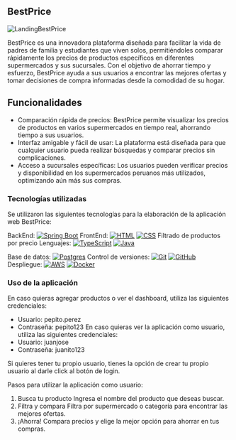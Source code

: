 ## BestPrice

![LandingBestPrice](https://i.imgur.com/s9Xubpi.png)

BestPrice es una innovadora plataforma diseñada para facilitar la vida de padres de familia y estudiantes que viven solos, permitiéndoles comparar rápidamente los precios de productos específicos en diferentes supermercados y sus sucursales. Con el objetivo de ahorrar tiempo y esfuerzo, BestPrice ayuda a sus usuarios a encontrar las mejores ofertas y tomar decisiones de compra informadas desde la comodidad de su hogar.

## Funcionalidades
* Comparación rápida de precios: BestPrice permite visualizar los precios de productos en varios supermercados en tiempo real, ahorrando tiempo a sus usuarios.
* Interfaz amigable y fácil de usar: La plataforma está diseñada para que cualquier usuario pueda realizar búsquedas y comparar precios sin complicaciones.
* Acceso a sucursales específicas: Los usuarios pueden verificar precios y disponibilidad en los supermercados peruanos más utilizados, optimizando aún más sus compras.

### Tecnologías utilizadas

Se utilizaron las siguientes tecnologías para la elaboración de la aplicación web BestPrice:

BackEnd: 
[![Spring Boot](https://img.shields.io/badge/Spring%20Boot-6DB33F?logo=springboot&logoColor=fff)](#)
FrontEnd: 
[![HTML](https://img.shields.io/badge/HTML-%23E34F26.svg?logo=html5&logoColor=white)](#) 
[![CSS](https://img.shields.io/badge/CSS-1572B6?logo=css3&logoColor=fff)](#) Filtrado de productos por precio
Lenguajes: 
[![TypeScript](https://img.shields.io/badge/TypeScript-3178C6?logo=typescript&logoColor=fff)](#) 
[![Java](https://img.shields.io/badge/Java-%23ED8B00.svg?logo=openjdk&logoColor=white)](#)

Base de datos: 
[![Postgres](https://img.shields.io/badge/Postgres-%23316192.svg?logo=postgresql&logoColor=white)](#)
Control de versiones: 
[![Git](https://img.shields.io/badge/Git-F05032?logo=git&logoColor=fff)](#) 
[![GitHub](https://img.shields.io/badge/GitHub-%23121011.svg?logo=github&logoColor=white)](#)
Despliegue: 
[![AWS](https://img.shields.io/badge/AWS-%23FF9900.svg?logo=amazon-web-services&logoColor=white)](#) 
[![Docker](https://img.shields.io/badge/Docker-2496ED?logo=docker&logoColor=fff)](#)

### Uso de la aplicación
En caso quieras agregar productos o ver el dashboard, utiliza las siguientes credenciales:
* Usuario: pepito.perez
* Contraseña: pepito123
En caso quieras ver la aplicación como usuario, utiliza las siguientes credenciales:
* Usuario: juanjose
* Contraseña: juanito123

Si quieres tener tu propio usuario, tienes la opción de crear tu propio usuario al darle click al botón de login.

Pasos para utilizar la aplicación como usuario:
1. Busca tu producto Ingresa el nombre del producto que deseas buscar.
2. Filtra y compara Filtra por supermercado o categoría para encontrar las mejores ofertas.
3. ¡Ahorra! Compara precios y elige la mejor opción para ahorrar en tus compras.
